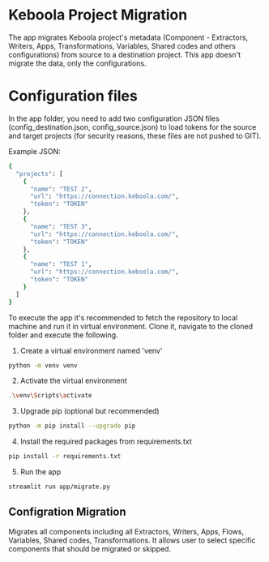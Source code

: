 # Keboola Project Migration
The app migrates Keboola project's metadata (Component - Extractors, Writers, Apps, Transformations, Variables, Shared codes and others configurations) from source to a destination project.
This app doesn't migrate the data, only the configurations. 

# Configuration files
In the app folder, you need to add two configuration JSON files (config_destination.json, config_source.json) to load tokens for the source and target projects (for security reasons, these files are not pushed to GIT).

Example JSON:
```bash
{
  "projects": [
    {
      "name": "TEST 2",
      "url": "https://connection.keboola.com/",
      "token": "TOKEN"
    },
    {
      "name": "TEST 3",
      "url": "https://connection.keboola.com/",
      "token": "TOKEN"
    },
    {
      "name": "TEST 1",
      "url": "https://connection.keboola.com/",
      "token": "TOKEN"
    }
  ]
}

```



To execute the app it's recommended to fetch the repository to local machine and run it in virtual environment. Clone it, navigate to the cloned folder and execute the following.

1. Create a virtual environment named 'venv'
```bash
python -m venv venv
```

2. Activate the virtual environment
```bash
.\venv\Scripts\activate
```

3. Upgrade pip (optional but recommended)
```bash
python -m pip install --upgrade pip
```

4. Install the required packages from requirements.txt
```bash
pip install -r requirements.txt
```

5. Run the app
```bash
streamlit run app/migrate.py
```



## Configration Migration
Migrates all components including all Extractors, Writers, Apps, Flows, Variables, Shared codes, Transformations. It allows user to select specific components that should be migrated or skipped.

